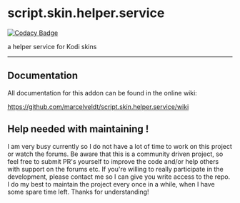 # script.skin.helper.service

[![Codacy Badge](https://api.codacy.com/project/badge/Grade/d253881b0e6a45a68a82dec8ee275d8f)](https://www.codacy.com/app/m-vanderveldt/script-skin-helper-service?utm_source=github.com&utm_medium=referral&utm_content=marcelveldt/script.skin.helper.service&utm_campaign=badger)

a helper service for Kodi skins

________________________________________________________________________________________________________

## Documentation
All documentation for this addon can be found in the online wiki:

https://github.com/marcelveldt/script.skin.helper.service/wiki


## Help needed with maintaining !
I am very busy currently so I do not have a lot of time to work on this project or watch the forums.
Be aware that this is a community driven project, so feel free to submit PR's yourself to improve the code and/or help others with support on the forums etc. If you're willing to really participate in the development, please contact me so I can give you write access to the repo. I do my best to maintain the project every once in a while, when I have some spare time left.
Thanks for understanding!

